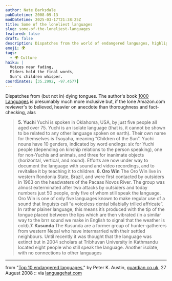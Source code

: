 ```yaml
---
author: Nate Barksdale
pubDatetime: 2008-09-13
modDatetime: 2025-03-17T21:38:25Z
title: Some of the loneliest languages
slug: some-of-the-loneliest-languages
featured: false
draft: false
description: Dispatches from the world of endangered languages, highlighting the plight of those struggling to survive.
emoji: 🌍
tags:
  - 🌍 Culture
haiku: |
  Voices near fading,  
  Elders hold the final words,  
  Sun's children whisper.
coordinates: [35.2992, -97.4577]
---
```


Dispatches from (but not in) dying tongues. The author's book [1000 Languages](http://web.archive.org/web/20231225210631/https://www.amazon.com/One-Thousand-Languages-Living-Endangered/dp/0520255607) is presumably much more inclusive but, if the lone Amazon.com reviewer's to believed, heavier on anecdote than thoroughness and fact-checking, alas

> **5\. Yuchi** Yuchi is spoken in Oklahoma, USA, by just five people all aged over 75. Yuchi is an isolate language (that is, it cannot be shown to be related to any other language spoken on earth). Their own name for themselves is Tsoyaha, meaning “Children of the Sun”. Yuchi nouns have 10 genders, indicated by word endings: six for Yuchi people (depending on kinship relations to the person speaking), one for non-Yuchis and animals, and three for inanimate objects (horizontal, vertical, and round). Efforts are now under way to document the language with sound and video recordings, and to revitalise it by teaching it to children. **6\. Oro Win** The Oro Win live in western Rondonia State, Brazil, and were first contacted by outsiders in 1963 on the headwaters of the Pacaas Novos River. The group was almost exterminated after two attacks by outsiders and today numbers just 50 people, only five of whom still speak the language. Oro Win is one of only five languages known to make regular use of a sound that linguists call “a voiceless dental bilabially trilled affricate”. In rather plainer language, this means it’s produced with the tip of the tongue placed between the lips which are then vibrated (in a similar way to the brrr sound we make in English to signal that the weather is cold).**7\. Kusunda** The Kusunda are a former group of hunter-gatherers from western Nepal who have intermarried with their settled neighbours. Until recently it was thought that the language was extinct but in 2004 scholars at Tribhuvan University in Kathmandu located eight people who still speak the language. Another isolate, with no connections to other languages

---

from "[Top 10 endangered languages](http://www.guardian.co.uk/books/2008/aug/27/endangered.languages)," by Peter K. Austin, [guardian.co.uk](http://www.guardian.co.uk/books/2008/aug/27/endangered.languages), 27 August 2008 :: via [languagehat.com](http://www.languagehat.com/archives/003233.php)

